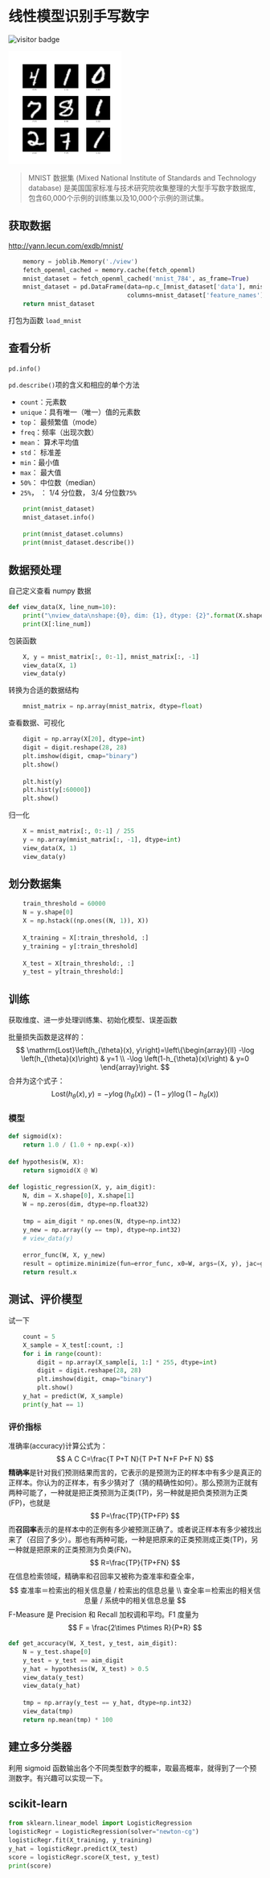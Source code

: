 # 线性模型识别手写数字

![visitor badge](https://visitor-badge.glitch.me/badge?page_id=xrandx.Dating-with-Machine-Learning)

<img src="../img/20210324194756.png" alt="mnist-3.0.1" style="zoom: 25%;" />

> MNIST 数据集 (Mixed National Institute of Standards and Technology database) 是美国国家标准与技术研究院收集整理的大型手写数字数据库,包含60,000个示例的训练集以及10,000个示例的测试集。

## 获取数据

http://yann.lecun.com/exdb/mnist/

```python
    memory = joblib.Memory('./view')
    fetch_openml_cached = memory.cache(fetch_openml)
    mnist_dataset = fetch_openml_cached('mnist_784', as_frame=True)
    mnist_dataset = pd.DataFrame(data=np.c_[mnist_dataset['data'], mnist_dataset['target']],
                                 columns=mnist_dataset['feature_names'] + ['target'])
    return mnist_dataset
```

打包为函数 `load_mnist`

## 查看分析

`pd.info()`

`pd.describe()`项的含义和相应的单个方法

- `count`：元素数
- `unique`：具有唯一（唯一）值的元素数
- `top`： 最频繁值（mode）
- `freq`：频率（出现次数）
- `mean`： 算术平均值
- `std`： 标准差
- `min`：最小值
- `max`： 最大值
- `50%`： 中位数（median）
- `25%`， ： 1/4 分位数， 3/4 分位数`75%`

```python
    print(mnist_dataset)
    mnist_dataset.info()

    print(mnist_dataset.columns)
    print(mnist_dataset.describe())
```

## 数据预处理

自己定义查看 numpy 数据

```python
def view_data(X, line_num=10):
    print("\nview_data\nshape:{0}, dim: {1}, dtype: {2}".format(X.shape, X.ndim, X.dtype))
    print(X[:line_num])
```

包装函数

```python
    X, y = mnist_matrix[:, 0:-1], mnist_matrix[:, -1]
    view_data(X, 1)
    view_data(y)
```

转换为合适的数据结构

```python
    mnist_matrix = np.array(mnist_matrix, dtype=float)
```
查看数据、可视化

```python
    digit = np.array(X[20], dtype=int)
    digit = digit.reshape(28, 28)
    plt.imshow(digit, cmap="binary")
    plt.show()
    
    plt.hist(y)
    plt.hist(y[:60000])
    plt.show()
```

归一化

```python
    X = mnist_matrix[:, 0:-1] / 255
    y = np.array(mnist_matrix[:, -1], dtype=int)
    view_data(X, 1)
    view_data(y)
```

## 划分数据集

```python
    train_threshold = 60000
    N = y.shape[0]
    X = np.hstack((np.ones((N, 1)), X))

    X_training = X[:train_threshold, :]
    y_training = y[:train_threshold]

    X_test = X[train_threshold:, :]
    y_test = y[train_threshold:]
```

## 训练

获取维度、进一步处理训练集、初始化模型、误差函数

批量损失函数是这样的：
$$
\mathrm{Lost}\left(h_{\theta}(x), y\right)=\left\{\begin{array}{ll}
-\log \left(h_{\theta}(x)\right) & y=1 \\
-\log \left(1-h_{\theta}(x)\right) & y=0
\end{array}\right.
$$
合并为这个式子：
$$
\mathrm{Lost}\left(h_{\theta}(x), y\right)=-y \log \left(h_{\theta}(x)\right)-(1-y) \log \left(1-h_{\theta}(x)\right)
$$

### 模型

```python
def sigmoid(x):
    return 1.0 / (1.0 + np.exp(-x))

def hypothesis(W, X):
    return sigmoid(X @ W)

def logistic_regression(X, y, aim_digit):
    N, dim = X.shape[0], X.shape[1]
    W = np.zeros(dim, dtype=np.float32)

    tmp = aim_digit * np.ones(N, dtype=np.int32)
    y_new = np.array((y == tmp), dtype=np.int32)
    # view_data(y)

    error_func(W, X, y_new)
    result = optimize.minimize(fun=error_func, x0=W, args=(X, y), jac=gradient,  method='Newton-CG')
    return result.x
```



## 测试、评价模型

试一下

```python
    count = 5
    X_sample = X_test[:count, :]
    for i in range(count):
        digit = np.array(X_sample[i, 1:] * 255, dtype=int)
        digit = digit.reshape(28, 28)
        plt.imshow(digit, cmap="binary")
        plt.show()
    y_hat = predict(W, X_sample)
    print(y_hat == 1)
```

### 评价指标

准确率(accuracy)计算公式为：
$$
A C C=\frac{T P+T N}{T P+T N+F P+F N}
$$
**精确率**是针对我们预测结果而言的，它表示的是预测为正的样本中有多少是真正的正样本。你认为的正样本，有多少猜对了（猜的精确性如何）。那么预测为正就有两种可能了，一种就是把正类预测为正类(TP)，另一种就是把负类预测为正类(FP)，也就是
$$
P=\frac{TP}{TP+FP}
$$
而**召回率**表示的是样本中的正例有多少被预测正确了。或者说正样本有多少被找出来了（召回了多少）。那也有两种可能，一种是把原来的正类预测成正类(TP)，另一种就是把原来的正类预测为负类(FN)。
$$
R=\frac{TP}{TP+FN}
$$
在信息检索领域，精确率和召回率又被称为查准率和查全率，
$$
查准率＝检索出的相关信息量 / 检索出的信息总量 \\
查全率＝检索出的相关信息量 / 系统中的相关信息总量
$$
F-Measure 是 Precision 和 Recall 加权调和平均。F1 度量为
$$
F = \frac{2\times P\times R}{P+R}
$$

```python
def get_accuracy(W, X_test, y_test, aim_digit):
    N = y_test.shape[0]
    y_test = y_test == aim_digit
    y_hat = hypothesis(W, X_test) > 0.5
    view_data(y_test)
    view_data(y_hat)

    tmp = np.array(y_test == y_hat, dtype=np.int32)
    view_data(tmp)
    return np.mean(tmp) * 100
```

## 建立多分类器

利用 sigmoid 函数输出各个不同类型数字的概率，取最高概率，就得到了一个预测数字。有兴趣可以实现一下。

## scikit-learn

```python
from sklearn.linear_model import LogisticRegression
logisticRegr = LogisticRegression(solver="newton-cg")
logisticRegr.fit(X_training, y_training)
y_hat = logisticRegr.predict(X_test)
score = logisticRegr.score(X_test, y_test)
print(score)
```